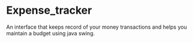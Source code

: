 # Expense_tracker
An interface that keeps record of your money transactions and helps you maintain a budget using java swing.
